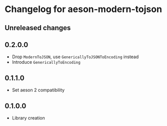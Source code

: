 # Changelog for aeson-modern-tojson

## Unreleased changes

## 0.2.0.0
 * Drop `ModernToJSON`, use `GenericallyToJSONToEncoding` instead
 * Introduce `GenericallyToEncoding`

## 0.1.1.0
 * Set aeson 2 compatibility

## 0.1.0.0
 * Library creation
